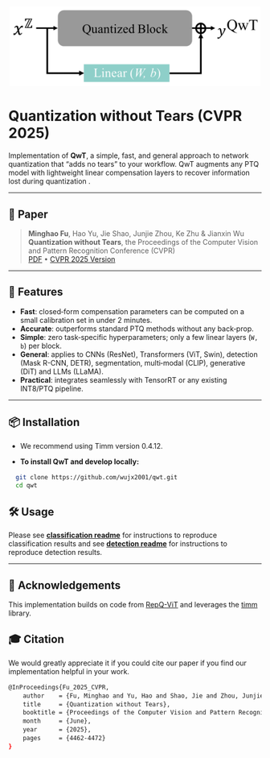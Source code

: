 <div align=center>
  <img src="imgs/QwT_illustration.png" width="500px" />
</div>


# Quantization without Tears (CVPR 2025)

Implementation of **QwT**, a simple, fast, and general approach to network quantization that “adds no tears” to your workflow. QwT augments any PTQ model with lightweight linear compensation layers to recover information lost during quantization .

---

## 📖 Paper

> **Minghao Fu**, Hao Yu, Jie Shao, Junjie Zhou, Ke Zhu & Jianxin Wu  
> **Quantization without Tears**, the Proceedings of the Computer Vision and Pattern Recognition Conference (CVPR)  
> [PDF](https://arxiv.org/pdf/2411.13918.pdf) • [CVPR 2025 Version](https://openaccess.thecvf.com/content/CVPR2025/html/Fu_Quantization_without_Tears_CVPR_2025_paper.html)

---


## 🚀 Features

- **Fast**: closed‐form compensation parameters can be computed on a small calibration set in under 2 minutes.  
- **Accurate**: outperforms standard PTQ methods without any back‐prop.  
- **Simple**: zero task‐specific hyperparameters; only a few linear layers (`W, b`) per block.  
- **General**: applies to CNNs (ResNet), Transformers (ViT, Swin), detection (Mask R-CNN, DETR), segmentation, multi‐modal (CLIP), generative (DiT) and LLMs (LLaMA).  
- **Practical**: integrates seamlessly with TensorRT or any existing INT8/PTQ pipeline.

---

## 📦 Installation

- We recommend using Timm version 0.4.12.

- **To install QwT and develop locally:**

```bash
  git clone https://github.com/wujx2001/qwt.git
  cd qwt
```

## 🛠️ Usage

Please see [**classification readme**](https://github.com/wujx2001/QwT/blob/main/classification/README.md) for instructions to reproduce classification results and see [**detection readme**](https://github.com/wujx2001/QwT/blob/main/detection/README.md) for instructions to reproduce detection results.

---

## 🙏 Acknowledgements

This implementation builds on code from [RepQ-ViT](https://github.com/zkkli/RepQ-ViT) and leverages the [timm](https://github.com/rwightman/pytorch-image-models) library.


## 🎓 Citation

We would greatly appreciate it if you could cite our paper if you find our implementation helpful in your work.

```bash
@InProceedings{Fu_2025_CVPR,
    author    = {Fu, Minghao and Yu, Hao and Shao, Jie and Zhou, Junjie and Zhu, Ke and Wu, Jianxin},
    title     = {Quantization without Tears},
    booktitle = {Proceedings of the Computer Vision and Pattern Recognition Conference (CVPR)},
    month     = {June},
    year      = {2025},
    pages     = {4462-4472}
}
```